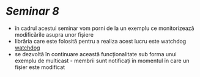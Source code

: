 # _Seminar 8_

- în cadrul acestui seminar vom porni de la un exemplu ce monitorizează modificările asupra unor fișiere
- librăria care este folosită pentru a realiza acest lucru este watchdog [watchdog](https://pythonhosted.org/watchdog/)
- se dezvoltă în continuare această funcționalitate sub forma unui exemplu de multicast - membrii sunt notificați în momentul în care un fișier este modificat
